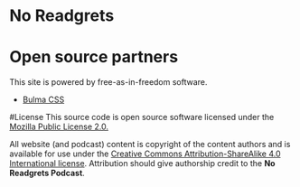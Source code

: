 No Readgrets
===

# Open source partners
This site is powered by free-as-in-freedom software.

- [Bulma CSS](https://bulma.io/)

#License
This source code is open source software licensed under the
[Mozilla Public License 2.0.](https://www.mozilla.org/en-US/MPL/2.0/)

All website (and podcast) content is copyright of the content authors and is
available for use under the [Creative Commons
Attribution-ShareAlike 4.0 International license](https://creativecommons.org/licenses/by-sa/4.0/). Attribution should give authorship credit to the **No Readgrets Podcast**.
